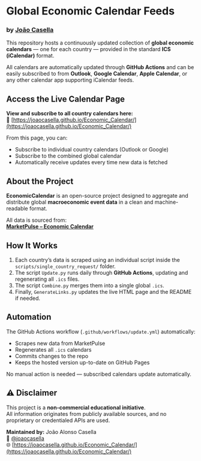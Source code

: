 # Global Economic Calendar Feeds  
### by [João Casella](https://github.com/joaoalonsocasella)

This repository hosts a continuously updated collection of **global economic calendars** — one for each country — provided in the standard **ICS (iCalendar)** format.  

All calendars are automatically updated through **GitHub Actions** and can be easily subscribed to from **Outlook**, **Google Calendar**, **Apple Calendar**, or any other calendar app supporting iCalendar feeds.



## Access the Live Calendar Page

**View and subscribe to all country calendars here:**  
🔗 [https://joaocasella.github.io/Economic_Calendar/](https://joaocasella.github.io/Economic_Calendar/)

From this page, you can:
- Subscribe to individual country calendars (Outlook or Google)
- Subscribe to the combined global calendar
- Automatically receive updates every time new data is fetched



## About the Project

**EconomicCalendar** is an open-source project designed to aggregate and distribute global **macroeconomic event data** in a clean and machine-readable format.

All data is sourced from:  
[**MarketPulse – Economic Calendar**](https://www.marketpulse.com/tools/economic-calendar/)



## How It Works

1. Each country’s data is scraped using an individual script inside the `scripts/single_country_request/` folder.  
2. The script `Update.py` runs daily through **GitHub Actions**, updating and regenerating all `.ics` files.  
3. The script `Combine.py` merges them into a single global `.ics`.  
4. Finally, `GenerateLinks.py` updates the live HTML page and the README if needed.


## Automation

The GitHub Actions workflow (`.github/workflows/update.yml`) automatically:
- Scrapes new data from MarketPulse  
- Regenerates all `.ics` calendars  
- Commits changes to the repo  
- Keeps the hosted version up-to-date on GitHub Pages  

No manual action is needed — subscribed calendars update automatically.



## ⚠️ Disclaimer

This project is a **non-commercial educational initiative**.  
All information originates from publicly available sources, and no proprietary or credentialed APIs are used.



**Maintained by:** João Alonso Casella  
📧 [@joaocasella](https://github.com/joaocasella)  
🌐 [https://joaocasella.github.io/Economic_Calendar/](https://joaocasella.github.io/Economic_Calendar/)
